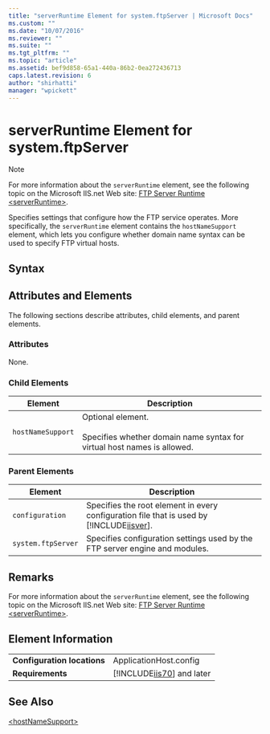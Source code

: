 ```yaml
---
title: "serverRuntime Element for system.ftpServer | Microsoft Docs"
ms.custom: ""
ms.date: "10/07/2016"
ms.reviewer: ""
ms.suite: ""
ms.tgt_pltfrm: ""
ms.topic: "article"
ms.assetid: bef9d858-65a1-440a-86b2-0ea272436713
caps.latest.revision: 6
author: "shirhatti"
manager: "wpickett"
---
```

# serverRuntime Element for system.ftpServer
> [!NOTE]
>  For more information about the `serverRuntime` element, see the following topic on the Microsoft IIS.net Web site: [FTP Server Runtime \<serverRuntime>](http://www.iis.net/ConfigReference/system.ftpServer/serverRuntime).  
  
 Specifies settings that configure how the FTP service operates. More specifically, the `serverRuntime` element contains the `hostNameSupport` element, which lets you configure whether domain name syntax can be used to specify FTP virtual hosts.  
  
## Syntax  
  
## Attributes and Elements  
 The following sections describe attributes, child elements, and parent elements.  
  
### Attributes  
 None.  
  
### Child Elements  
  
|Element|Description|  
|-------------|-----------------|  
|`hostNameSupport`|Optional element.<br /><br /> Specifies whether domain name syntax for virtual host names is allowed.|  
  
### Parent Elements  
  
|Element|Description|  
|-------------|-----------------|  
|`configuration`|Specifies the root element in every configuration file that is used by [!INCLUDE[iisver](../../reference/admin/includes/iisver-md.md)].|  
|`system.ftpServer`|Specifies configuration settings used by the FTP server engine and modules.|  
  
## Remarks  
 For more information about the `serverRuntime` element, see the following topic on the Microsoft IIS.net Web site: [FTP Server Runtime \<serverRuntime>](http://www.iis.net/ConfigReference/system.ftpServer/serverRuntime).  
  
## Element Information  
  
|||  
|-|-|  
|**Configuration locations**|ApplicationHost.config|  
|**Requirements**|[!INCLUDE[iis70](../../reference/admin/includes/iis70-md.md)] and later|  
  
## See Also  
 [\<hostNameSupport>](../../reference/admin/hostnamesupport-element-for-system-ftpserver.md)